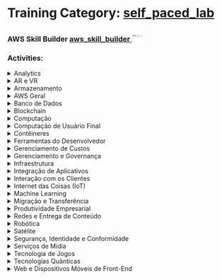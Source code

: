 # Training Category: <a href="./self_paced_lab">self_paced_lab</a>

### AWS Skill Builder <a href="../">aws_skill_builder   <img src="https://github.com/PedroHeeger/main/blob/main/0-aux/logos/plataforma/aws_skill_builder.png" alt="aws_skill_builder" width="auto" height="25"></a>

### Activities:
<details><summary>Analytics</summary>
    <ul>
    </ul>
</details>
<details><summary>AR e VR</summary>
    <ul>
    </ul>
</details>
<details><summary>Armazenamento</summary>
    <ul>
    </ul>
</details>
<details><summary>AWS Geral</summary>
    <ul>
    </ul>
</details>
<details><summary>Banco de Dados</summary>
    <ul>
    </ul>
</details>
<details><summary>Blockchain</summary>
    <ul>
    </ul>
</details>
<details><summary>Computação</summary>
    <ul>
        <li>curso_spl_001: <a href="./curso_spl_001/">Lab - Introduction to Amazon EC2 Auto Scaling   <img src="./curso_spl_001/logo_course.png" alt="curso_spl_001" width="auto" height="25"></a></li>
        <li>curso_spl_002: <a href="./curso_spl_002/">Lab - Configuring Internet Access from Lambda in a VPC   <img src="./curso_spl_002/logo_course.png" alt="curso_spl_002" width="auto" height="25"></a></li>
    </ul>
</details>
<details><summary>Computação de Usuário Final</summary>
    <ul>
    </ul>
</details>
<details><summary>Contêineres</summary>
    <ul>
    </ul>
</details>
<details><summary>Ferramentas do Desenvolvedor</summary>
    <ul>
    </ul>
</details>
<details><summary>Gerenciamento de Custos</summary>
    <ul>
    </ul>
</details>
<details><summary>Gerenciamento e Governança</summary>
    <ul>
    </ul>
</details>
<details><summary>Infraestrutura</summary>
    <ul>
    </ul>
</details>
<details><summary>Integração de Aplicativos</summary>
    <ul>
    </ul>
</details>
<details><summary>Interação com os Clientes</summary>
    <ul>
    </ul>
</details>
<details><summary>Internet das Coisas (IoT)</summary>
    <ul>
    </ul>
</details>
<details><summary>Machine Learning</summary>
    <ul>
    </ul>
</details>
<details><summary>Migração e Transferência</summary>
    <ul>
    </ul>
</details>
<details><summary>Produtividade Empresarial</summary>
    <ul>
    </ul>
</details>
<details><summary>Redes e Entrega de Conteúdo</summary>
    <ul>
    </ul>
</details>
<details><summary>Robótica</summary>
    <ul>
    </ul>
</details>
<details><summary>Satélite</summary>
    <ul>
    </ul>
</details>
<details><summary>Segurança, Identidade e Conformidade</summary>
    <ul>
    </ul>
</details>
<details><summary>Serviços de Mídia</summary>
    <ul>
    </ul>
</details>
<details><summary>Tecnologia de Jogos</summary>
    <ul>
    </ul>
</details>
<details><summary>Tecnologias Quânticas</summary>
    <ul>
    </ul>
</details>
<details><summary>Web e Dispositivos Móveis de Front-End</summary>
    <ul>
    </ul>
</details>

